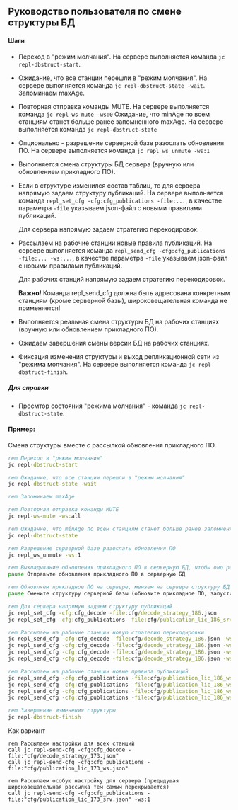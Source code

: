 ## Руководство пользователя по смене структуры БД

#### Шаги

- Переход в "режим молчания". На сервере выполняется команда `jc repl-dbstruct-start`.  
- Ожидание, что все станции перешли в "режим молчания". На сервере выполняется команда `jc repl-dbstruct-state -wait`.
  Запоминаем maxAge. 
- Повторная отправка команды MUTE. На сервере выполняется команда `jc repl-ws-mute -ws:0`
  Ожидание, что minAge по всем станциям станет больше ранее запомненного maxAge. На сервере выполняется команда `jc repl-dbstruct-state`
- Опционально - разрешение серверной базе разослать обновления ПО. На сервере выполняется команда `jc repl_ws_unmute -ws:1`
- Выполняется смена структуры БД сервера (вручную или обновлением прикладного ПО).
- Если в структуре изменился состав таблиц, то для сервера напрямую задаем структуру публикаций. 
  На сервере выполняется команда `repl_set_cfg -cfg:cfg_publications -file:...`, 
  в качестве параметра `-file` указываем json-файл с новыми правилами публикаций.

  Для сервера напрямую задаем стратегию перекодировок. 
- Рассылаем на рабочие станции новые правила публикаций. 
  На сервере выполняется команда `repl_send_cfg -cfg:cfg_publications -file:... -ws:...`,
  в качестве параметра `-file` указываем json-файл с новыми правилами публикаций. 

  Для рабочих станций напрямую задаем стратегию перекодировок. 

  **Важно!** Команда repl_send_cfg должна быть адресована конкретным станциям (кроме серверной базы),
  широковещательная команда не применяется! 
- Выполняется реальная смена структуры БД на рабочих станциях (вручную или обновлением прикладного ПО). 
- Ожидаем завершения смены версии БД на рабочих станциях.
- Фиксация изменения структуры и выход репликационной сети из "режима молчания". 
  На сервере выполняется команда `jc repl-dbstruct-finish`. 

##### Для справки

- Просмтор состояния "режима молчания" - команда `jc repl-dbstruct-state`.

#### Пример:

Смена структуры вместе с рассылкой обновления прикладного ПО.

~~~ bat
rem Переход в "режим молчания"
jc repl-dbstruct-start

rem Ожидание, что все станции перешли в "режим молчания" 
jc repl-dbstruct-state -wait

rem Запоминаем maxAge 

rem Повторная отправка команды MUTE  
jc repl-ws-mute -ws:all

rem Ожидание, что minAge по всем станциям станет больше ранее запомненного maxAge 
jc repl-dbstruct-state 

rem Разрешение серверной базе разослать обновления ПО
jc repl_ws_unmute -ws:1

rem Выкладывание обновления прикладного ПО в серверную БД, чтобы оно разошлось по репликации
pause Отправьте обновления прикладного ПО в серверную БД

rem Обновляем прикладное ПО на сервере, меняем на сервере структуру БД
pause Смените структуру серверной базы (обновите прикладное ПО, запустите, дождитесь смены структуры БД сервера)

rem Для сервера напрямую задаем структуру публикаций
jc repl_set_cfg -cfg:cfg_decode -file:cfg/decode_strategy_186.json
jc repl_set_cfg -cfg:cfg_publications -file:cfg/publication_lic_186_srv.json

rem Рассылаем на рабочие станции новую стратегию перекодировки
jc repl_send_cfg -cfg:cfg_decode -file:cfg/decode_strategy_186.json -ws:2
jc repl_send_cfg -cfg:cfg_decode -file:cfg/decode_strategy_186.json -ws:3
jc repl_send_cfg -cfg:cfg_decode -file:cfg/decode_strategy_186.json -ws:4
jc repl_send_cfg -cfg:cfg_decode -file:cfg/decode_strategy_186.json -ws:5

rem Рассылаем на рабочие станции новые правила публикаций
jc repl_send_cfg -cfg:cfg_publications -file:cfg/publication_lic_186_ws.json -ws:2
jc repl_send_cfg -cfg:cfg_publications -file:cfg/publication_lic_186_ws.json -ws:3
jc repl_send_cfg -cfg:cfg_publications -file:cfg/publication_lic_186_ws.json -ws:4
jc repl_send_cfg -cfg:cfg_publications -file:cfg/publication_lic_186_ws.json -ws:5

rem Завершение изменения структуры
jc repl-dbstruct-finish
~~~

Как вариант

~~~
rem Рассылаем настройки для всех станций
call jc repl-send-cfg -cfg:cfg_decode -file:"cfg/decode_strategy_173.json"
call jc repl-send-cfg -cfg:cfg_publications -file:"cfg/publication_lic_173_ws.json"

rem Рассылаем особую настройку для сервера (предыдущая широковещательная рассылка тем самым перекрывается)
call jc repl-send-cfg -cfg:cfg_publications -file:"cfg/publication_lic_173_srv.json" -ws:1
~~~
